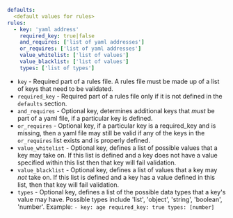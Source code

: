```yaml
defaults:
  <default values for rules>
rules:
  - key: 'yaml address'
    required_key: true|false
    and_requires: ['list of yaml addresses']
    or_requires: ['list of yaml addresses']
    value_whitelist: ['list of values']
    value_blacklist: ['list of values']
    types: ['list of types']
```

* `key` - Required part of a rules file. A rules file must be made up of a
          list of keys that need to be validated.
* `required_key` - Required part of a rules file only if it is not defined in
                   the `defaults` section.
* `and_requires` - Optional key, determines additional keys that *must* be part
                   of a yaml file, if a particular key is defined.
* `or_requires` - Optional key, if a particular key is a required_key and is
                  missing, then a yaml file may still be valid if any of the
                  keys in the `or_requires` list exists and is properly defined.
* `value_whitelist` - Optional key, defines a list of possible values that a key
                      may take on. If this list is defined and a key does not
                      have a value specified within this list then that
                      key will fail validation.
* `value_blacklist` - Optional key, defines a list of values that a key may
                      *not* take on. If this list is defined and a key has a
                      value defined in this list, then that key will fail
                      validation.
* `types` - Optional key, defines a list of the possible data types that a key's
            value may have.
            Possible types include 'list', 'object', 'string', 'boolean',
            'number'. 
            Example:
            ```
            - key: age
              required_key: true
              types: [number]
            ```
